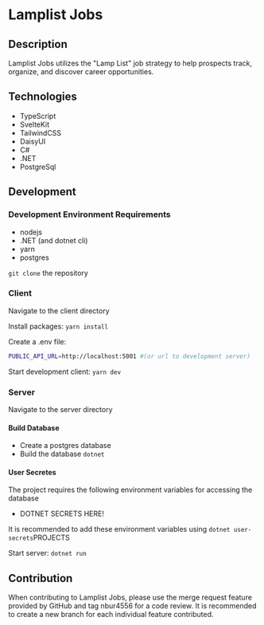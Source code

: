 # Lamplist Jobs

## Description

Lamplist Jobs utilizes the "Lamp List" job strategy to help prospects track, organize, and discover career opportunities.

## Technologies

- TypeScript
- SvelteKit
- TailwindCSS
- DaisyUI
- C#
- .NET
- PostgreSql

## Development

### Development Environment Requirements

- nodejs
- .NET (and dotnet cli)
- yarn
- postgres

`git clone` the repository

### Client
<!-- TODO: Prettier and linting instructions -->

Navigate to the client directory

Install packages: `yarn install`

Create a .env file:

```sh
PUBLIC_API_URL=http://localhost:5001 #(or url to development server)
```

Start development client: `yarn dev`

### Server

Navigate to the server directory

#### Build Database

- Create a postgres database
- Build the database `dotnet`
<!-- TODO: Link to building and migrating dotnet databases -->

#### User Secretes

The project requires the following environment variables for accessing the database

- DOTNET SECRETS HERE!

It is recommended to add these environment variables using `dotnet user-secrets`PROJECTS
<!-- TODO: Link to creating dotnet user secrets -->

Start server: `dotnet run`

## Contribution

When contributing to Lamplist Jobs, please use the merge request feature provided by GitHub and tag nbur4556 for a code review. It is recommended to create a new branch for each individual feature contributed.